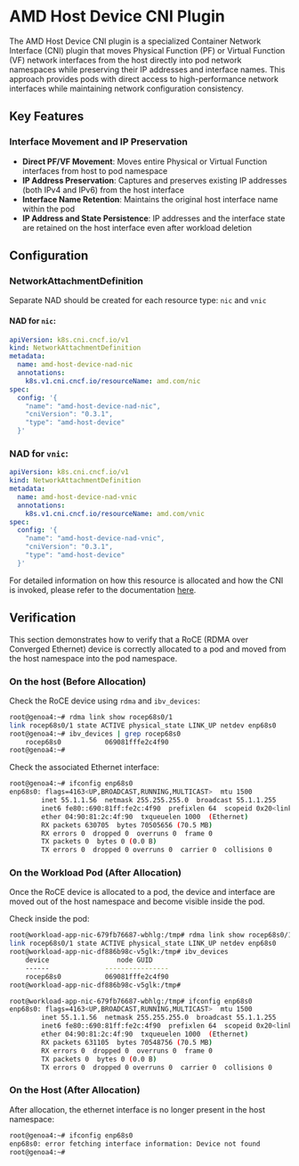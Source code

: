 # AMD Host Device CNI Plugin

The AMD Host Device CNI plugin is a specialized Container Network Interface (CNI) plugin that moves Physical Function (PF) or Virtual Function (VF) network interfaces from the host directly into pod network namespaces while preserving their IP addresses and interface names. This approach provides pods with direct access to high-performance network interfaces while maintaining network configuration consistency.

## Key Features

### Interface Movement and IP Preservation
- **Direct PF/VF Movement**: Moves entire Physical or Virtual Function interfaces from host to pod namespace
- **IP Address Preservation**: Captures and preserves existing IP addresses (both IPv4 and IPv6) from the host interface
- **Interface Name Retention**: Maintains the original host interface name within the pod
- **IP Address and State Persistence**: IP addresses and the interface state are retained on the host interface even after workload deletion

## Configuration

### NetworkAttachmentDefinition

Separate NAD should be created for each resource type: `nic` and `vnic`

#### NAD for `nic`:

```yaml
apiVersion: k8s.cni.cncf.io/v1
kind: NetworkAttachmentDefinition
metadata:
  name: amd-host-device-nad-nic
  annotations:
    k8s.v1.cni.cncf.io/resourceName: amd.com/nic
spec:
  config: '{
    "name": "amd-host-device-nad-nic",
    "cniVersion": "0.3.1",
    "type": "amd-host-device"
  }'
```

### NAD for `vnic`:

```yaml
apiVersion: k8s.cni.cncf.io/v1
kind: NetworkAttachmentDefinition
metadata:
  name: amd-host-device-nad-vnic
  annotations:
    k8s.v1.cni.cncf.io/resourceName: amd.com/vnic
spec:
  config: '{
    "name": "amd-host-device-nad-vnic",
    "cniVersion": "0.3.1",
    "type": "amd-host-device"
  }'
```

For detailed information on how this resource is allocated and how the CNI is invoked, please refer to the documentation [here](./integration-flow.md).

## Verification

This section demonstrates how to verify that a RoCE (RDMA over Converged Ethernet) device is correctly allocated to a pod and moved from the host namespace into the pod namespace.

### On the host (Before Allocation)

Check the RoCE device using `rdma` and `ibv_devices`:
```bash
root@genoa4:~# rdma link show rocep68s0/1
link rocep68s0/1 state ACTIVE physical_state LINK_UP netdev enp68s0
root@genoa4:~# ibv_devices | grep rocep68s0
    rocep68s0           069081fffe2c4f90
root@genoa4:~#
```

Check the associated Ethernet interface:
```bash
root@genoa4:~# ifconfig enp68s0
enp68s0: flags=4163<UP,BROADCAST,RUNNING,MULTICAST>  mtu 1500
        inet 55.1.1.56  netmask 255.255.255.0  broadcast 55.1.1.255
        inet6 fe80::690:81ff:fe2c:4f90  prefixlen 64  scopeid 0x20<link>
        ether 04:90:81:2c:4f:90  txqueuelen 1000  (Ethernet)
        RX packets 630705  bytes 70505656 (70.5 MB)
        RX errors 0  dropped 0  overruns 0  frame 0
        TX packets 0  bytes 0 (0.0 B)
        TX errors 0  dropped 0 overruns 0  carrier 0  collisions 0
```

### On the Workload Pod (After Allocation)

Once the RoCE device is allocated to a pod, the device and interface are moved out of the host namespace and become visible inside the pod.

Check inside the pod:

```bash
root@workload-app-nic-679fb76687-wbhlg:/tmp# rdma link show rocep68s0/1
link rocep68s0/1 state ACTIVE physical_state LINK_UP netdev enp68s0
root@workload-app-nic-df886b98c-v5glk:/tmp# ibv_devices
    device                 node GUID
    ------              ----------------
    rocep68s0           069081fffe2c4f90
root@workload-app-nic-df886b98c-v5glk:/tmp#
```

```bash
root@workload-app-nic-679fb76687-wbhlg:/tmp# ifconfig enp68s0
enp68s0: flags=4163<UP,BROADCAST,RUNNING,MULTICAST>  mtu 1500
        inet 55.1.1.56  netmask 255.255.255.0  broadcast 55.1.1.255
        inet6 fe80::690:81ff:fe2c:4f90  prefixlen 64  scopeid 0x20<link>
        ether 04:90:81:2c:4f:90  txqueuelen 1000  (Ethernet)
        RX packets 631105  bytes 70548756 (70.5 MB)
        RX errors 0  dropped 0  overruns 0  frame 0
        TX packets 0  bytes 0 (0.0 B)
        TX errors 0  dropped 0 overruns 0  carrier 0  collisions 0
```

### On the Host (After Allocation)
After allocation, the ethernet interface is no longer present in the host namespace:

```bash
root@genoa4:~# ifconfig enp68s0
enp68s0: error fetching interface information: Device not found
root@genoa4:~#
```
